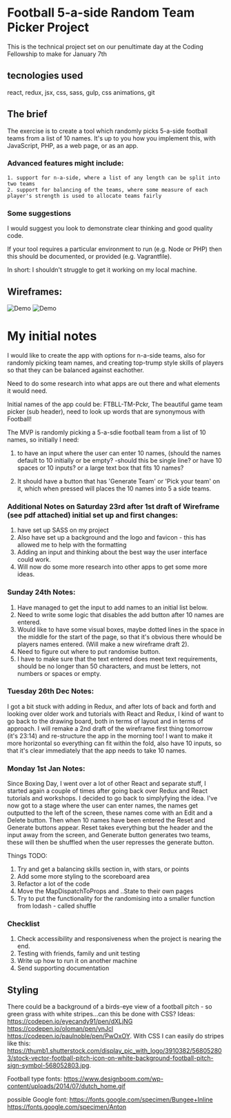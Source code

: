 # Football 5-a-side Random Team Picker Project
This is the technical project set on our penultimate day at the Coding Fellowship to make for January 7th

## tecnologies used
react, redux, jsx, css, sass, gulp, css animations, git



## The brief

The exercise is to create a tool which randomly picks 5-a-side football teams from a list of 10 names.
It's up to you how you implement this, with JavaScript, PHP, as a web page, or as an app.

### Advanced features might include:

    1. support for n-a-side, where a list of any length can be split into two teams
    2. support for balancing of the teams, where some measure of each player's strength is used to allocate teams fairly


### Some suggestions

I would suggest you look to demonstrate clear thinking and good quality code.

If your tool requires a particular environment to run (e.g. Node or PHP) 
then this should be documented, or provided (e.g. Vagrantfile). 

In short: I shouldn't struggle to get it working on my local machine.


## Wireframes:

![Demo](https://user-images.githubusercontent.com/26763021/34521518-f97e4088-f085-11e7-937b-10b21d12942a.png)
![Demo](https://user-images.githubusercontent.com/26763021/34521517-f962918a-f085-11e7-9778-cb628c70ce69.png)


# My initial notes

I would like to create the app with options for n-a-side teams, also for randomly picking team names, and creating top-trump style skills of players so that they can be balanced against eachother.

Need to do some research into what apps are out there and what elements it would need.

Initial names of the app could be: FTBLL-TM-Pckr, The beautiful game team picker (sub header), need to look up words that are synonymous with Football!

The MVP is randomly picking a 5-a-sdie football team from a list of 10 names, so initially I need:

1. to have an input where the user can enter 10 names, (should the names default to 10 initially or be empty? 
    -should this be single line? or have 10 spaces or 10 inputs? or a large text box that fits 10 names?

2. It should have a button that has 'Generate Team' or 'Pick your team' on it, which when pressed will places the 10 names into 5 a side teams.

### Additional Notes on Saturday 23rd after 1st draft of Wireframe (see pdf attached) initial set up and first changes:
1. have set up SASS on my project
2. Also have set up a background and the logo and favicon - this has allowed me to help with the formatting
3. Adding an input and thinking about the best way the user interface could work.
4. Will now do some more research into other apps to get some more ideas.

### Sunday 24th Notes:
1. Have managed to get the input to add names to an initial list below.
2. Need to write some logic that disables the add button after 10 names are entered.
3. Would like to have some visual boxes, maybe dotted lines in the space in the middle for the start of the page, so that it's obvious there whould be players names entered. (Will make a new wireframe draft 2).
4. Need to figure out where to put randomise button.
5. I have to make sure that the text entered does meet text requirements, should be no longer than 50 characters, and must be letters, not numbers or spaces or empty.

### Tuesday 26th Dec Notes:
I got a bit stuck with adding in Redux, and after lots of back and forth and looking over older work and tutorials with React and Redux, I kind of want to go back to the drawing board, both in terms of layout and in terms of approach. I will remake a 2nd draft of the wireframe first thing tomorrow (it's 23:14) and re-structure the app in the morning too! I want to make it more horizontal so everything can fit within the fold, also have 10 inputs, so that it's clear immediately that the app needs to take 10 names.

### Monday 1st Jan Notes:
Since Boxing Day, I went over a lot of other React and separate stuff, I started again a couple of times after going back over Redux and React tutorials and workshops. I decided to go back to simplyfying the idea. I've now got to a stage where the user can enter names, the names get outputted to the left of the screen, these names come with an Edit and a Delete button. Then when 10 names have been entered the Reset and Generate buttons appear. Reset takes everything but the header and the input away from the screen, and Generate button generates two teams, these will then be shuffled when the user represses the generate button.

Things TODO:
1. Try and get a balancing skills section in, with stars, or points
2. Add some more styling to the scoreboard area
3. Refactor a lot of the code
4. Move the MapDispatchToProps and ..State to their own pages
5. Try to put the functionality for the randomising into a smaller function from lodash - called shuffle

### Checklist
1. Check accessibility and responsiveness when the project is nearing the end.
2. Testing with friends, family and unit testing
3. Write up how to run it on another machine
4. Send supporting documentation


## Styling
There could be a background of a birds-eye view of a football pitch - so green grass with white stripes...can this be done with CSS? Ideas: https://codepen.io/eyecandy91/pen/dXLjNG  https://codepen.io/oloman/pen/ynJcl  https://codepen.io/paulnoble/pen/PwOxOY. With CSS I can easily do stripes like this: https://thumb1.shutterstock.com/display_pic_with_logo/3910382/568052803/stock-vector-football-pitch-icon-on-white-background-football-pitch-sign-symbol-568052803.jpg.

Football type fonts: https://www.designboom.com/wp-content/uploads/2014/07/dutch_home.gif

possible Google font: https://fonts.google.com/specimen/Bungee+Inline  https://fonts.google.com/specimen/Anton  

